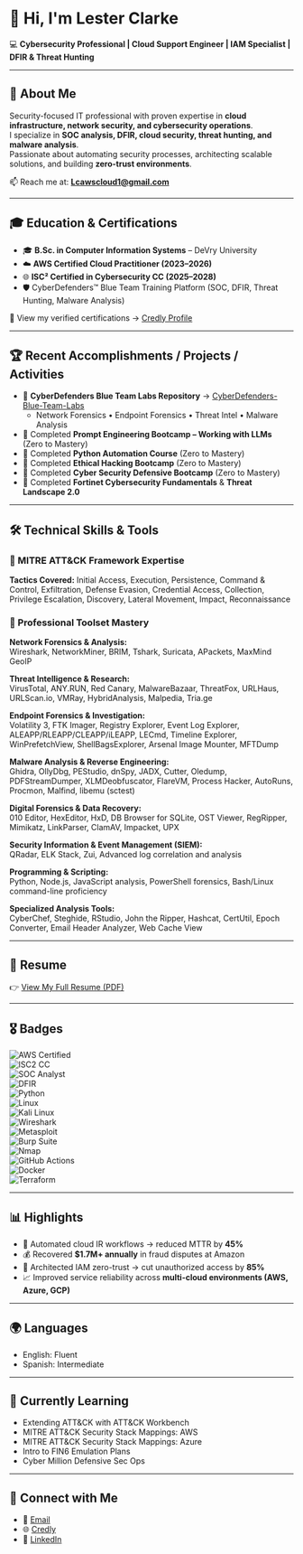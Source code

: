 # 👋 Hi, I'm Lester Clarke  

💻 **Cybersecurity Professional | Cloud Support Engineer | IAM Specialist | DFIR & Threat Hunting**  

---

## 🔐 About Me  
Security-focused IT professional with proven expertise in **cloud infrastructure, network security, and cybersecurity operations**.  
I specialize in **SOC analysis, DFIR, cloud security, threat hunting, and malware analysis**.  
Passionate about automating security processes, architecting scalable solutions, and building **zero-trust environments**.  

📫 Reach me at: **[Lcawscloud1@gmail.com](mailto:Lcawscloud1@gmail.com)**  

---

## 🎓 Education & Certifications  
- 🎓 **B.Sc. in Computer Information Systems** – DeVry University  
- ☁️ **AWS Certified Cloud Practitioner (2023–2026)**  
- 🌐 **ISC² Certified in Cybersecurity CC (2025–2028)**  
- 🛡️ CyberDefenders™ Blue Team Training Platform (SOC, DFIR, Threat Hunting, Malware Analysis)  

📜 View my verified certifications → [Credly Profile](https://www.credly.com/users/lester-clarke)  

---

## 🏆 Recent Accomplishments / Projects / Activities
- 🔹 **CyberDefenders Blue Team Labs Repository** → [CyberDefenders-Blue-Team-Labs](https://github.com/FreeDaDon/CyberDefenders-Blue-Team-Labs)
   - Network Forensics • Endpoint Forensics • Threat Intel • Malware Analysis
- 🔹 Completed **Prompt Engineering Bootcamp – Working with LLMs** (Zero to Mastery)  
- 🔹 Completed **Python Automation Course** (Zero to Mastery)  
- 🔹 Completed **Ethical Hacking Bootcamp** (Zero to Mastery)  
- 🔹 Completed **Cyber Security Defensive Bootcamp** (Zero to Mastery)  
- 🔹 Completed **Fortinet Cybersecurity Fundamentals** & **Threat Landscape 2.0**  

---

## 🛠️ Technical Skills & Tools  

### 🔹 MITRE ATT&CK Framework Expertise  
**Tactics Covered:** Initial Access, Execution, Persistence, Command & Control, Exfiltration, Defense Evasion, Credential Access, Collection, Privilege Escalation, Discovery, Lateral Movement, Impact, Reconnaissance  

### 🔹 Professional Toolset Mastery  

**Network Forensics & Analysis:**  
Wireshark, NetworkMiner, BRIM, Tshark, Suricata, APackets, MaxMind GeoIP  

**Threat Intelligence & Research:**  
VirusTotal, ANY.RUN, Red Canary, MalwareBazaar, ThreatFox, URLHaus, URLScan.io, VMRay, HybridAnalysis, Malpedia, Tria.ge  

**Endpoint Forensics & Investigation:**  
Volatility 3, FTK Imager, Registry Explorer, Event Log Explorer, ALEAPP/RLEAPP/CLEAPP/iLEAPP, LECmd, Timeline Explorer, WinPrefetchView, ShellBagsExplorer, Arsenal Image Mounter, MFTDump  

**Malware Analysis & Reverse Engineering:**  
Ghidra, OllyDbg, PEStudio, dnSpy, JADX, Cutter, Oledump, PDFStreamDumper, XLMDeobfuscator, FlareVM, Process Hacker, AutoRuns, Procmon, Malfind, libemu (sctest)  

**Digital Forensics & Data Recovery:**  
010 Editor, HexEditor, HxD, DB Browser for SQLite, OST Viewer, RegRipper, Mimikatz, LinkParser, ClamAV, Impacket, UPX  

**Security Information & Event Management (SIEM):**  
QRadar, ELK Stack, Zui, Advanced log correlation and analysis  

**Programming & Scripting:**  
Python, Node.js, JavaScript analysis, PowerShell forensics, Bash/Linux command-line proficiency  

**Specialized Analysis Tools:**  
CyberChef, Steghide, RStudio, John the Ripper, Hashcat, CertUtil, Epoch Converter, Email Header Analyzer, Web Cache View  

---

## 📄 Resume  
👉 [View My Full Resume (PDF)](./Lester_Clarke_Resume.pdf)

---

## 🎖️ Badges  

![AWS Certified](https://img.shields.io/badge/AWS-Cloud%20Practitioner-orange?logo=amazon-aws&logoColor=white)  
![ISC2 CC](https://img.shields.io/badge/ISC²-Certified%20in%20Cybersecurity-blue?logo=ISC2&logoColor=white)  
![SOC Analyst](https://img.shields.io/badge/SOC-Blue%20Team%20Analyst-green)  
![DFIR](https://img.shields.io/badge/DFIR-Incident%20Response-red)  
![Python](https://img.shields.io/badge/Code-Python-yellow?logo=python)  
![Linux](https://img.shields.io/badge/OS-Linux-lightgrey?logo=linux)  
![Kali Linux](https://img.shields.io/badge/Kali-Linux-blue?logo=kalilinux&logoColor=white)  
![Wireshark](https://img.shields.io/badge/Wireshark-Network%20Analysis-blue?logo=wireshark&logoColor=white)  
![Metasploit](https://img.shields.io/badge/Metasploit-Pentest-orange?logo=metasploit&logoColor=white)  
![Burp Suite](https://img.shields.io/badge/Burp-Suite-critical?logo=burpsuite&logoColor=white)  
![Nmap](https://img.shields.io/badge/Nmap-Network%20Scanner-informational?logo=nmap&logoColor=white)  
![GitHub Actions](https://img.shields.io/badge/GitHub-Actions-2088FF?logo=githubactions&logoColor=white)  
![Docker](https://img.shields.io/badge/Docker-Containerization-2496ED?logo=docker&logoColor=white)  
![Terraform](https://img.shields.io/badge/Terraform-IaC-7B42BC?logo=terraform&logoColor=white)  

---

## 📊 Highlights  
- 🚀 Automated cloud IR workflows → reduced MTTR by **45%**  
- 💰 Recovered **$1.7M+ annually** in fraud disputes at Amazon  
- 🔐 Architected IAM zero-trust → cut unauthorized access by **85%**  
- 📈 Improved service reliability across **multi-cloud environments (AWS, Azure, GCP)**  

---

## 🌍 Languages  
- English: Fluent  
- Spanish: Intermediate  

---

## 🚀 Currently Learning  
- Extending ATT&CK with ATT&CK Workbench  
- MITRE ATT&CK Security Stack Mappings: AWS  
- MITRE ATT&CK Security Stack Mappings: Azure
- Intro to FIN6 Emulation Plans  
- Cyber Million Defensive Sec Ops

---

## 🤝 Connect with Me  
- 📧 [Email](mailto:Lcawscloud1@gmail.com)  
- 🌐 [Credly](https://www.credly.com/users/lester-clarke)  
- 💼 [LinkedIn](https://www.linkedin.com/in/lester-clarke-a575522bb/)  

